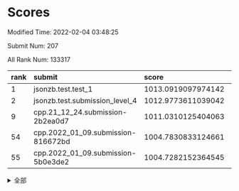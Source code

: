 # Scores

Modified Time: 2022-02-04 03:48:25

Submit Num: 207

All Rank Num: 133317

| rank |               submit               |       score        |       sigma        | pk_num |
| :--- | :--------------------------------- | :----------------- | :----------------- | :----- |
| 1    | jsonzb.test.test_1                 | 1013.0919097974142 | 0.7999999019488463 | 2577   |
| 2    | jsonzb.test.submission_level_4     | 1012.9773611039042 | 0.7935677569328777 | 2574   |
| 9    | cpp.21_12_24.submission-2b2ea0d7   | 1011.0310125404063 | 0.8092182023791283 | 2571   |
| 54   | cpp.2022_01_09.submission-816672bd | 1004.7830833124661 | 0.7080748285992784 | 2571   |
| 55   | cpp.2022_01_09.submission-5b0e3de2 | 1004.7282152364545 | 0.7205970874472634 | 2583   |


<details>
<summary>全部</summary>

| rank |                 submit                 |       score        |       sigma        | pk_num |
| :--- | :------------------------------------- | :----------------- | :----------------- | :----- |
| 1    | jsonzb.test.test_1                     | 1013.0919097974142 | 0.7999999019488463 | 2577   |
| 2    | jsonzb.test.submission_level_4         | 1012.9773611039042 | 0.7935677569328777 | 2574   |
| 3    | gobigger.level_3.submission_level_3_18 | 1011.6300977884159 | 0.7734305222250683 | 2577   |
| 4    | gobigger.level_3.submission_level_3_14 | 1011.6266956866373 | 0.7602600873144889 | 2575   |
| 5    | gobigger.level_3.submission_level_3_48 | 1011.6098761008197 | 0.771579756857041  | 2576   |
| 6    | gobigger.level_3.submission_level_3_26 | 1011.5882536402252 | 0.7655678683864444 | 2579   |
| 7    | gobigger.level_3.submission_level_3_37 | 1011.1745630059938 | 0.7555143018195248 | 2578   |
| 8    | gobigger.level_3.submission_level_3_49 | 1011.1003029821755 | 0.7733723428500435 | 2575   |
| 9    | cpp.21_12_24.submission-2b2ea0d7       | 1011.0310125404063 | 0.8092182023791283 | 2571   |
| 10   | gobigger.level_3.submission_level_3_38 | 1010.9096039685354 | 0.7586799340182235 | 2572   |
| 11   | gobigger.level_3.submission_level_3_29 | 1010.8477544719383 | 0.7585011948846008 | 2575   |
| 12   | gobigger.level_3.submission_level_3_3  | 1010.8177668381162 | 0.7705284798256113 | 2584   |
| 13   | gobigger.level_3.submission_level_3_41 | 1010.759793132965  | 0.7720372376069736 | 2578   |
| 14   | gobigger.level_3.submission_level_3_16 | 1010.607491687408  | 0.7745997408341586 | 2580   |
| 15   | gobigger.level_3.submission_level_3_6  | 1010.5596555912308 | 0.776776440039408  | 2581   |
| 16   | gobigger.level_3.submission_level_3_34 | 1010.4952949666377 | 0.7764262056462221 | 2571   |
| 17   | gobigger.level_3.submission_level_3_10 | 1010.3205756231612 | 0.7505388088129891 | 2578   |
| 18   | gobigger.level_3.submission_level_3_32 | 1010.2774903647097 | 0.7558772047287771 | 2580   |
| 19   | gobigger.level_3.submission_level_3_7  | 1010.2204786706525 | 0.7725624332863245 | 2574   |
| 20   | gobigger.level_3.submission_level_3_40 | 1010.1531346648698 | 0.7482010219263774 | 2576   |
| 21   | gobigger.level_3.submission_level_3_20 | 1010.1467610970302 | 0.7650532655511062 | 2574   |
| 22   | gobigger.level_3.submission_level_3_15 | 1010.109871456835  | 0.7465192290669327 | 2575   |
| 23   | gobigger.level_3.submission_level_3_46 | 1010.0169397357695 | 0.7541422855979532 | 2575   |
| 24   | gobigger.level_3.submission_level_3_0  | 1010.0168860309434 | 0.7551545112828371 | 2571   |
| 25   | gobigger.level_3.submission_level_3_25 | 1010.0070319489805 | 0.7764507075357052 | 2572   |
| 26   | gobigger.level_3.submission_level_3_24 | 1009.9919135751246 | 0.7544984375410931 | 2575   |
| 27   | gobigger.level_3.submission_level_3_9  | 1009.9888448709747 | 0.7731084376973393 | 2570   |
| 28   | gobigger.level_3.submission_level_3_30 | 1009.9793995968306 | 0.7300974164404759 | 2573   |
| 29   | gobigger.level_3.submission_level_3_8  | 1009.8849234930523 | 0.7452169811489242 | 2574   |
| 30   | gobigger.level_3.submission_level_3_4  | 1009.8675386762807 | 0.7568942952526363 | 2576   |
| 31   | gobigger.level_3.submission_level_3_21 | 1009.8201603536685 | 0.75700462127941   | 2575   |
| 32   | gobigger.level_3.submission_level_3_33 | 1009.7390573567417 | 0.751020574529719  | 2577   |
| 33   | gobigger.level_3.submission_level_3_35 | 1009.7383192223045 | 0.7555269309702461 | 2584   |
| 34   | gobigger.level_3.submission_level_3_28 | 1009.6692635931256 | 0.7504970033109255 | 2575   |
| 35   | gobigger.level_3.submission_level_3_19 | 1009.6455005312051 | 0.7534785685801266 | 2577   |
| 36   | gobigger.level_3.submission_level_3_12 | 1009.430680221999  | 0.7481235523146895 | 2576   |
| 37   | gobigger.level_3.submission_level_3_1  | 1009.4095042214117 | 0.7520556871244191 | 2576   |
| 38   | gobigger.level_3.submission_level_3_45 | 1009.4046849555214 | 0.7468415232684852 | 2579   |
| 39   | gobigger.level_3.submission_level_3_27 | 1009.3860674092413 | 0.7574801088137804 | 2572   |
| 40   | gobigger.level_3.submission_level_3_2  | 1009.3722048036686 | 0.7831999412128671 | 2576   |
| 41   | gobigger.level_3.submission_level_3_11 | 1009.3563355117615 | 0.7525455032903832 | 2578   |
| 42   | gobigger.level_3.submission_level_3_44 | 1009.2942088270541 | 0.7569598985812902 | 2581   |
| 43   | gobigger.level_3.submission_level_3_43 | 1009.2812318225327 | 0.7457090331292766 | 2574   |
| 44   | gobigger.level_3.submission_level_3_13 | 1009.2681775927305 | 0.7576787487433218 | 2577   |
| 45   | gobigger.level_3.submission_level_3_42 | 1009.2611973267194 | 0.7563680410987217 | 2577   |
| 46   | gobigger.level_3.submission_level_3_17 | 1009.1850762052275 | 0.7568535275181383 | 2570   |
| 47   | gobigger.level_3.submission_level_3_39 | 1009.1643948264763 | 0.7440800970552958 | 2576   |
| 48   | gobigger.level_3.submission_level_3_31 | 1009.1236032305333 | 0.7405973602815921 | 2576   |
| 49   | gobigger.level_3.submission_level_3_22 | 1009.0219325527443 | 0.7498534844829406 | 2576   |
| 50   | gobigger.level_3.submission_level_3_36 | 1009.0210868831691 | 0.7565544842796939 | 2578   |
| 51   | gobigger.level_3.submission_level_3_5  | 1008.77486255714   | 0.7323092341064178 | 2572   |
| 52   | gobigger.level_3.submission_level_3_47 | 1008.2754643721861 | 0.7255862188182547 | 2576   |
| 53   | gobigger.level_3.submission_level_3_23 | 1008.2039565742172 | 0.7432629039661244 | 2578   |
| 54   | cpp.2022_01_09.submission-816672bd     | 1004.7830833124661 | 0.7080748285992784 | 2571   |
| 55   | cpp.2022_01_09.submission-5b0e3de2     | 1004.7282152364545 | 0.7205970874472634 | 2583   |
| 56   | gobigger.level_1.submission_level_1_18 | 1004.7238658077357 | 0.72639384291205   | 2575   |
| 57   | gobigger.level_1.submission_level_1_38 | 1004.7031707252687 | 0.7300350068772941 | 2576   |
| 58   | gobigger.level_1.submission_level_1_45 | 1004.4283814867553 | 0.7176408109559497 | 2580   |
| 59   | gobigger.level_1.submission_level_1_20 | 1004.4269656995125 | 0.7271449737815396 | 2576   |
| 60   | gobigger.level_1.submission_level_1_3  | 1004.390944300358  | 0.7116998896391445 | 2572   |
| 61   | gobigger.level_1.submission_level_1_32 | 1004.1983927132794 | 0.7139980237520553 | 2576   |
| 62   | gobigger.level_1.submission_level_1_21 | 1004.1942101708737 | 0.7160889264689523 | 2574   |
| 63   | gobigger.level_1.submission_level_1_43 | 1004.1718535371541 | 0.7187607195538557 | 2576   |
| 64   | gobigger.level_1.submission_level_1_48 | 1004.1709944649608 | 0.7223341027544373 | 2577   |
| 65   | gobigger.level_1.submission_level_1_25 | 1004.1356287690729 | 0.7231353015747549 | 2573   |
| 66   | gobigger.level_1.submission_level_1_4  | 1003.9807819881573 | 0.708337298267108  | 2574   |
| 67   | gobigger.level_1.submission_level_1_36 | 1003.9672341295283 | 0.7148227576357725 | 2575   |
| 68   | gobigger.level_1.submission_level_1_33 | 1003.9387911130982 | 0.7088560542432609 | 2578   |
| 69   | gobigger.level_1.submission_level_1_6  | 1003.9343506537459 | 0.7152676050413446 | 2576   |
| 70   | gobigger.level_1.submission_level_1_39 | 1003.8980155241982 | 0.7220939056951978 | 2577   |
| 71   | gobigger.level_1.submission_level_1_14 | 1003.896482616046  | 0.719896355413827  | 2577   |
| 72   | gobigger.level_1.submission_level_1_1  | 1003.8224179691427 | 0.7179224817274211 | 2575   |
| 73   | gobigger.level_1.submission_level_1_9  | 1003.807250869404  | 0.7153400250490909 | 2575   |
| 74   | gobigger.level_1.submission_level_1_27 | 1003.7725754741226 | 0.7215123670257179 | 2583   |
| 75   | gobigger.level_1.submission_level_1_5  | 1003.7055774285745 | 0.7165492026782967 | 2582   |
| 76   | gobigger.level_1.submission_level_1_15 | 1003.6110404385782 | 0.7226793284641453 | 2577   |
| 77   | gobigger.level_1.submission_level_1_49 | 1003.6052171994763 | 0.7235606413186695 | 2577   |
| 78   | gobigger.level_1.submission_level_1_40 | 1003.5459282654654 | 0.7252732728731837 | 2580   |
| 79   | gobigger.level_1.submission_level_1_12 | 1003.5448769762015 | 0.7082448791297209 | 2575   |
| 80   | gobigger.level_1.submission_level_1_35 | 1003.508374455885  | 0.7220060192816841 | 2567   |
| 81   | gobigger.level_1.submission_level_1_13 | 1003.4982850080909 | 0.7138955641153376 | 2574   |
| 82   | gobigger.level_1.submission_level_1_10 | 1003.4813913836679 | 0.7129182714966162 | 2580   |
| 83   | gobigger.level_1.submission_level_1_37 | 1003.4227849552599 | 0.7151746529062185 | 2579   |
| 84   | gobigger.level_1.submission_level_1_19 | 1003.3407774675213 | 0.7206355910375932 | 2576   |
| 85   | gobigger.level_1.submission_level_1_26 | 1003.2336526885252 | 0.7205713361941132 | 2578   |
| 86   | gobigger.level_1.submission_level_1_41 | 1003.211204972678  | 0.7150505060565774 | 2577   |
| 87   | gobigger.level_1.submission_level_1_47 | 1003.181152586043  | 0.709363681326026  | 2571   |
| 88   | gobigger.level_1.submission_level_1_42 | 1003.1666874180218 | 0.7165454343349165 | 2579   |
| 89   | gobigger.level_1.submission_level_1_8  | 1003.0875414830924 | 0.7130831507928159 | 2582   |
| 90   | gobigger.level_1.submission_level_1_22 | 1002.9437040647831 | 0.7131919216540945 | 2575   |
| 91   | gobigger.level_1.submission_level_1_17 | 1002.8816540228606 | 0.7152024976550732 | 2577   |
| 92   | gobigger.level_1.submission_level_1_16 | 1002.7841758004711 | 0.7110624273105005 | 2577   |
| 93   | gobigger.level_1.submission_level_1_31 | 1002.7319818268818 | 0.711338491205271  | 2576   |
| 94   | gobigger.level_1.submission_level_1_2  | 1002.7133507555528 | 0.705598737397219  | 2578   |
| 95   | gobigger.level_1.submission_level_1_34 | 1002.6882718954092 | 0.7025633650641797 | 2581   |
| 96   | gobigger.level_1.submission_level_1_24 | 1002.6608543492274 | 0.7117310640775979 | 2578   |
| 97   | gobigger.level_1.submission_level_1_7  | 1002.6093350199354 | 0.7083566699703805 | 2574   |
| 98   | gobigger.level_1.submission_level_1_46 | 1002.5271466112484 | 0.7220081153406951 | 2574   |
| 99   | gobigger.level_1.submission_level_1_44 | 1002.4733934092974 | 0.722136632617086  | 2577   |
| 100  | gobigger.level_1.submission_level_1_23 | 1002.3394195078246 | 0.7190928045513549 | 2577   |
| 101  | gobigger.level_1.submission_level_1_11 | 1002.1777304750589 | 0.7092590385224125 | 2568   |
| 102  | gobigger.level_1.submission_level_1_29 | 1002.0973395029285 | 0.7199602562514096 | 2575   |
| 103  | gobigger.level_1.submission_level_1_28 | 1001.7689232021063 | 0.7102859776488565 | 2580   |
| 104  | gobigger.level_1.submission_level_1_0  | 1001.315672418008  | 0.7132593508600041 | 2583   |
| 105  | gobigger.level_1.submission_level_1_30 | 1001.2985023846953 | 0.7174068487875395 | 2576   |
| 106  | gobigger.random.submission_random_1    | 997.5726646330212  | 0.716438747932317  | 2577   |
| 107  | gobigger.random.submission_random_7    | 997.1277463234209  | 0.6962296221728779 | 2577   |
| 108  | gobigger.random.submission_random_19   | 996.7326588360247  | 0.7047861462335523 | 2578   |
| 109  | gobigger.random.submission_random_44   | 996.705959247669   | 0.6967133657990874 | 2581   |
| 110  | gobigger.random.submission_random_6    | 996.6449359665269  | 0.7125107846951367 | 2579   |
| 111  | gobigger.random.submission_random_25   | 996.6391280606113  | 0.716616505235765  | 2577   |
| 112  | gobigger.random.submission_random_10   | 996.6263402936017  | 0.7025543439059482 | 2575   |
| 113  | gobigger.random.submission_random_16   | 996.5907244351097  | 0.7191673008435484 | 2578   |
| 114  | gobigger.random.submission_random_22   | 996.5709101770824  | 0.7136314488031449 | 2578   |
| 115  | gobigger.random.submission_random_47   | 996.5634801711838  | 0.7216081806749755 | 2576   |
| 116  | gobigger.random.submission_random_37   | 996.4075751665724  | 0.7033489773218977 | 2575   |
| 117  | gobigger.random.submission_random_36   | 996.3924809311495  | 0.6982633671132789 | 2576   |
| 118  | gobigger.random.submission_random_18   | 996.2875340893706  | 0.7059379233494607 | 2574   |
| 119  | gobigger.random.submission_random_5    | 996.1825520966114  | 0.7253603567768437 | 2575   |
| 120  | gobigger.random.submission_random_24   | 996.1709531581174  | 0.7073312759560445 | 2578   |
| 121  | gobigger.random.submission_random_3    | 996.1399634714404  | 0.7151446687298002 | 2577   |
| 122  | gobigger.random.submission_random_20   | 996.125872212405   | 0.7047087970815336 | 2581   |
| 123  | gobigger.random.submission_random_13   | 996.043914503234   | 0.7146791983101133 | 2578   |
| 124  | gobigger.random.submission_random_42   | 996.0118231791724  | 0.7145677419396487 | 2578   |
| 125  | gobigger.random.submission_random_17   | 995.9974133380455  | 0.721382026627753  | 2580   |
| 126  | gobigger.random.submission_random_32   | 995.9383573067336  | 0.7179281917195844 | 2579   |
| 127  | gobigger.random.submission_random_11   | 995.9273842925171  | 0.7186517737921785 | 2578   |
| 128  | gobigger.random.submission_random_41   | 995.9116850076268  | 0.7070872091105939 | 2571   |
| 129  | gobigger.random.submission_random_26   | 995.8771281263996  | 0.7083903845027082 | 2580   |
| 130  | gobigger.random.submission_random_4    | 995.8520036067687  | 0.7068797328708513 | 2573   |
| 131  | gobigger.random.submission_random_2    | 995.8450506115488  | 0.7112759562118519 | 2576   |
| 132  | gobigger.random.submission_random_27   | 995.8341268517323  | 0.7153328221145092 | 2577   |
| 133  | gobigger.random.submission_random_0    | 995.750624695167   | 0.7151664872426369 | 2578   |
| 134  | gobigger.random.submission_random_12   | 995.6930107021664  | 0.7085336174046359 | 2581   |
| 135  | gobigger.random.submission_random_14   | 995.6767803796248  | 0.7119223925903233 | 2578   |
| 136  | gobigger.random.submission_random_31   | 995.6626923063724  | 0.7063681107691133 | 2576   |
| 137  | gobigger.random.submission_random_49   | 995.6458385019067  | 0.7137756247413873 | 2581   |
| 138  | gobigger.random.submission_random_23   | 995.5639241523347  | 0.7209905379148058 | 2577   |
| 139  | gobigger.random.submission_random_8    | 995.5474779006057  | 0.713077403910972  | 2575   |
| 140  | gobigger.random.submission_random_46   | 995.5250196849896  | 0.7172603187523113 | 2578   |
| 141  | gobigger.random.submission_random_39   | 995.5155430225118  | 0.7029680058587452 | 2573   |
| 142  | gobigger.random.submission_random_30   | 995.4306171573946  | 0.7181010989651754 | 2572   |
| 143  | gobigger.random.submission_random_38   | 995.4246729641742  | 0.7158975181775239 | 2577   |
| 144  | gobigger.random.submission_random_40   | 995.3655919212512  | 0.7330743449231968 | 2574   |
| 145  | gobigger.random.submission_random_33   | 995.3196586575945  | 0.6997165617124336 | 2575   |
| 146  | gobigger.random.submission_random_34   | 995.2816373952282  | 0.7014748402870055 | 2580   |
| 147  | gobigger.random.submission_random_35   | 995.2722048192134  | 0.7080754243544671 | 2578   |
| 148  | gobigger.random.submission_random_48   | 995.038013097702   | 0.7104961083860347 | 2572   |
| 149  | gobigger.random.submission_random_28   | 995.0315246771423  | 0.7221835661457829 | 2576   |
| 150  | gobigger.random.submission_random_15   | 995.0078703155016  | 0.7281542948654854 | 2570   |
| 151  | gobigger.random.submission_random_43   | 994.9707511730089  | 0.7053390720883201 | 2577   |
| 152  | gobigger.random.submission_random_9    | 994.786700200745   | 0.7105840833692278 | 2577   |
| 153  | gobigger.level_2.submission_level_2_47 | 994.3991785261913  | 0.7368761122781149 | 2574   |
| 154  | gobigger.random.submission_random_29   | 994.3663509308382  | 0.7296816338598446 | 2575   |
| 155  | gobigger.random.submission_random_21   | 994.0636602423876  | 0.7381874881512743 | 2576   |
| 156  | gobigger.random.submission_random_45   | 994.0180572822132  | 0.7320198176226752 | 2577   |
| 157  | gobigger.level_2.submission_level_2_6  | 993.6203344643083  | 0.733549932320904  | 2575   |
| 158  | gobigger.level_2.submission_level_2_17 | 993.5918048461036  | 0.7322751258375461 | 2575   |
| 159  | gobigger.level_2.submission_level_2_14 | 993.5328532229656  | 0.729884664713888  | 2574   |
| 160  | gobigger.level_2.submission_level_2_16 | 993.4586287250781  | 0.7291527214414206 | 2577   |
| 161  | gobigger.level_2.submission_level_2_7  | 993.2987631844545  | 0.7273301951169066 | 2573   |
| 162  | gobigger.level_2.submission_level_2_40 | 993.102387951806   | 0.7319347077325239 | 2576   |
| 163  | gobigger.level_2.submission_level_2_42 | 992.9050523895008  | 0.7459535234293713 | 2580   |
| 164  | gobigger.level_2.submission_level_2_46 | 992.8985002716645  | 0.7363978611904246 | 2576   |
| 165  | gobigger.level_2.submission_level_2_13 | 992.8658201112027  | 0.7332261585559589 | 2578   |
| 166  | gobigger.level_2.submission_level_2_28 | 992.8527308306082  | 0.7510456040858412 | 2578   |
| 167  | gobigger.level_2.submission_level_2_33 | 992.6344393244225  | 0.7520764101326011 | 2579   |
| 168  | gobigger.level_2.submission_level_2_24 | 992.6113400930626  | 0.7345225097384115 | 2572   |
| 169  | gobigger.level_2.submission_level_2_10 | 992.5852793095661  | 0.7256951579176278 | 2577   |
| 170  | gobigger.level_2.submission_level_2_37 | 992.5387942958148  | 0.7325815632031084 | 2578   |
| 171  | gobigger.level_2.submission_level_2_0  | 992.5223996466983  | 0.7643859747157693 | 2578   |
| 172  | gobigger.level_2.submission_level_2_27 | 992.5207553483892  | 0.7525229191259651 | 2578   |
| 173  | gobigger.level_2.submission_level_2_30 | 992.4329496733624  | 0.7454339024261231 | 2579   |
| 174  | gobigger.level_2.submission_level_2_18 | 992.3482504296954  | 0.7643458814192226 | 2571   |
| 175  | gobigger.level_2.submission_level_2_3  | 992.327526144877   | 0.7373870448822403 | 2575   |
| 176  | gobigger.level_2.submission_level_2_29 | 992.3190129232111  | 0.7408939920449559 | 2578   |
| 177  | gobigger.level_2.submission_level_2_31 | 992.2086968756123  | 0.757439154567808  | 2581   |
| 178  | gobigger.level_2.submission_level_2_4  | 992.1918216495599  | 0.7727218576005922 | 2579   |
| 179  | gobigger.level_2.submission_level_2_45 | 992.1794155659613  | 0.7491199263484528 | 2571   |
| 180  | gobigger.level_2.submission_level_2_20 | 992.108848345261   | 0.7510463143623086 | 2570   |
| 181  | gobigger.level_2.submission_level_2_11 | 992.0322741103198  | 0.750496880630502  | 2576   |
| 182  | gobigger.level_2.submission_level_2_19 | 991.9928293282208  | 0.7310696496199514 | 2576   |
| 183  | gobigger.level_2.submission_level_2_25 | 991.8543765789776  | 0.7441713727167882 | 2573   |
| 184  | gobigger.level_2.submission_level_2_48 | 991.7989639484306  | 0.7454596468883261 | 2576   |
| 185  | gobigger.level_2.submission_level_2_49 | 991.7693556322375  | 0.7318725396404021 | 2574   |
| 186  | gobigger.level_2.submission_level_2_12 | 991.7262998626288  | 0.7545531917903222 | 2580   |
| 187  | gobigger.level_2.submission_level_2_32 | 991.6342668269205  | 0.7464114878106969 | 2578   |
| 188  | gobigger.level_2.submission_level_2_2  | 991.6155614297552  | 0.7659481460958953 | 2573   |
| 189  | gobigger.level_2.submission_level_2_41 | 991.5802403780598  | 0.7523533092375195 | 2576   |
| 190  | gobigger.level_2.submission_level_2_1  | 991.5271996457257  | 0.7578935313301133 | 2574   |
| 191  | gobigger.level_2.submission_level_2_21 | 991.4717845661572  | 0.743245258302432  | 2571   |
| 192  | gobigger.level_2.submission_level_2_34 | 991.45938378286    | 0.7445195409951227 | 2577   |
| 193  | gobigger.level_2.submission_level_2_36 | 991.3063247653729  | 0.7508797912463205 | 2576   |
| 194  | gobigger.level_2.submission_level_2_23 | 991.1871213902816  | 0.7503646852380026 | 2573   |
| 195  | gobigger.level_2.submission_level_2_26 | 991.1115612979646  | 0.7635721277588174 | 2576   |
| 196  | gobigger.level_2.submission_level_2_15 | 991.0417065195528  | 0.7565123774403235 | 2574   |
| 197  | gobigger.level_2.submission_level_2_8  | 991.019524304684   | 0.7570023903663382 | 2572   |
| 198  | gobigger.level_2.submission_level_2_44 | 991.0059228818831  | 0.7564692814442617 | 2574   |
| 199  | gobigger.level_2.submission_level_2_22 | 990.89588851819    | 0.7537380689252543 | 2573   |
| 200  | gobigger.level_2.submission_level_2_38 | 990.8462117494223  | 0.7592309630529485 | 2577   |
| 201  | gobigger.level_2.submission_level_2_5  | 990.7924963460732  | 0.7412806396288517 | 2577   |
| 202  | gobigger.level_2.submission_level_2_9  | 990.706578130115   | 0.7605060501490096 | 2576   |
| 203  | gobigger.level_2.submission_level_2_39 | 990.7007870516292  | 0.751156452568246  | 2576   |
| 204  | gobigger.level_2.submission_level_2_35 | 990.6456956455725  | 0.7390669815902401 | 2575   |
| 205  | gobigger.level_2.submission_level_2_43 | 990.6123756424203  | 0.7781593600517605 | 2582   |
| 206  | gobigger.none.submission_none_1        | 977.2775876430077  | 1.4829104789188274 | 2574   |
| 207  | gobigger.none.submission_none_0        | 976.7382778199191  | 1.454243243023425  | 2574   |

</details>